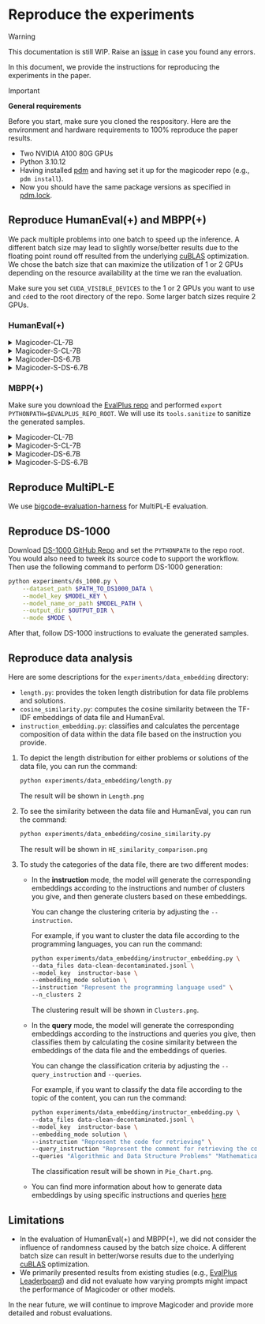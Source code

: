 # Reproduce the experiments

> [!WARNING]
> This documentation is still WIP. Raise an [issue](https://github.com/ise-uiuc/magicoder/issues) in case you found any errors.

In this document, we provide the instructions for reproducing the experiments in the paper.

> [!IMPORTANT]
> **General requirements**
>
> Before you start, make sure you cloned the respository.
> Here are the environment and hardware requirements to 100% reproduce the paper results.
>
> - Two NVIDIA A100 80G GPUs
> - Python 3.10.12
> - Having installed [pdm](https://pdm-project.org/latest/) and having set it up for the magicoder repo (e.g., `pdm install`).
> - Now you should have the same package versions as specified in [pdm.lock](/pdm.lock).

## Reproduce HumanEval(+) and MBPP(+)

We pack multiple problems into one batch to speed up the inference. A different batch size may lead to slightly worse/better results due to the floating point round off resulted from the underlying [cuBLAS](https://docs.nvidia.com/cuda/cublas/index.html) optimization. We chose the batch size that can maximize the utilization of 1 or 2 GPUs depending on the resource availability at the time we ran the evaluation.

Make sure you set `CUDA_VISIBLE_DEVICES` to the 1 or 2 GPUs you want to use and `cd`ed to the root directory of the repo. Some larger batch sizes require 2 GPUs.

### HumanEval(+)

<details>

<summary>Magicoder-CL-7B</summary>

```bash
MODEL_KEY=codellama/CodeLlama-7b-Python-hf
MODEL=ise-uiuc/Magicoder-CL-7B
DATASET=humaneval
SAVE_PATH=evalplus-$(basename $MODEL)-$DATASET.jsonl

python -m experiments.text2code \
  --model_key $MODEL_KEY \
  --model_name_or_path $MODEL \
  --save_path $SAVE_PATH \
  --dataset $DATASET \
  --temperature 0.0 \
  --top_p 1.0 \
  --max_new_tokens 512 \
  --n_problems_per_batch 16 \
  --n_samples_per_problem 1 \
  --n_batches 1

evalplus.evaluate --dataset $DATASET --samples $SAVE_PATH
# humaneval (base tests)
# pass@1: 0.604
# humaneval+ (base + extra tests)
# pass@1: 0.555
```

</details>

<details>

<summary>Magicoder-S-CL-7B</summary>

```bash
MODEL_KEY=codellama/CodeLlama-7b-Python-hf
MODEL=ise-uiuc/Magicoder-S-CL-7B
DATASET=humaneval
SAVE_PATH=evalplus-$(basename $MODEL)-$DATASET.jsonl

python -m experiments.text2code \
  --model_key $MODEL_KEY \
  --model_name_or_path $MODEL \
  --save_path $SAVE_PATH \
  --dataset $DATASET \
  --temperature 0.0 \
  --top_p 1.0 \
  --max_new_tokens 512 \
  --n_problems_per_batch 16 \
  --n_samples_per_problem 1 \
  --n_batches 1

evalplus.evaluate --dataset $DATASET --samples $SAVE_PATH
# humaneval (base tests)
# pass@1: 0.707
# humaneval+ (base + extra tests)
# pass@1: 0.665
```

</details>

<details>

<summary>Magicoder-DS-6.7B</summary>

```bash
MODEL_KEY=deepseek-ai/deepseek-coder-6.7b-base
MODEL=ise-uiuc/Magicoder-DS-6.7B
DATASET=humaneval
SAVE_PATH=evalplus-$(basename $MODEL)-$DATASET.jsonl

python -m experiments.text2code \
  --model_key $MODEL_KEY \
  --model_name_or_path $MODEL \
  --save_path $SAVE_PATH \
  --dataset $DATASET \
  --temperature 0.0 \
  --top_p 1.0 \
  --max_new_tokens 512 \
  --n_problems_per_batch 28 \
  --n_samples_per_problem 1 \
  --n_batches 1

evalplus.evaluate --dataset $DATASET --samples $SAVE_PATH
# humaneval (base tests)
# pass@1: 0.665
# humaneval+ (base + extra tests)
# pass@1: 0.604
```

</details>

<details>

<summary>Magicoder-S-DS-6.7B</summary>

```bash
MODEL_KEY=deepseek-ai/deepseek-coder-6.7b-base
MODEL=ise-uiuc/Magicoder-S-DS-6.7B
DATASET=humaneval
SAVE_PATH=evalplus-$(basename $MODEL)-$DATASET.jsonl

python -m experiments.text2code \
  --model_key $MODEL_KEY \
  --model_name_or_path $MODEL \
  --save_path $SAVE_PATH \
  --dataset $DATASET \
  --temperature 0.0 \
  --top_p 1.0 \
  --max_new_tokens 512 \
  --n_problems_per_batch 28 \
  --n_samples_per_problem 1 \
  --n_batches 1

evalplus.evaluate --dataset $DATASET --samples $SAVE_PATH
# humaneval (base tests)
# pass@1: 0.768
# humaneval+ (base + extra tests)
# pass@1: 0.707
```

</details>

### MBPP(+)

Make sure you download the [EvalPlus repo](https://github.com/evalplus/evalplus) and performed `export PYTHONPATH=$EVALPLUS_REPO_ROOT`. We will use its `tools.sanitize` to sanitize the generated samples.

<details>

<summary>Magicoder-CL-7B</summary>

```bash
MODEL_KEY=codellama/CodeLlama-7b-Python-hf
MODEL=ise-uiuc/Magicoder-CL-7B
DATASET=mbpp
SAVE_PATH=evalplus-$(basename $MODEL)-$DATASET.jsonl
SANITIZED_PATH=evalplus-$(basename $MODEL)-$DATASET-sanitized.jsonl

python -m experiments.text2code \
  --model_key $MODEL_KEY \
  --model_name_or_path $MODEL \
  --save_path $SAVE_PATH \
  --dataset $DATASET \
  --temperature 0.0 \
  --top_p 1.0 \
  --max_new_tokens 512 \
  --n_problems_per_batch 24 \
  --n_samples_per_problem 1 \
  --n_batches 1

python -m tools.sanitize --dataset $DATASET --samples $SAVE_PATH
evalplus.evaluate --dataset $DATASET --samples $SANITIZED_PATH
# mbpp (base tests)
# pass@1: 0.642
# mbpp+ (base + extra tests)
# pass@1: 0.526
```

</details>

<details>

<summary>Magicoder-S-CL-7B</summary>

```bash
MODEL_KEY=codellama/CodeLlama-7b-Python-hf
MODEL=ise-uiuc/Magicoder-S-CL-7B
DATASET=mbpp
SAVE_PATH=evalplus-$(basename $MODEL)-$DATASET.jsonl
SANITIZED_PATH=evalplus-$(basename $MODEL)-$DATASET-sanitized.jsonl

python -m experiments.text2code \
  --model_key $MODEL_KEY \
  --model_name_or_path $MODEL \
  --save_path $SAVE_PATH \
  --dataset $DATASET \
  --temperature 0.0 \
  --top_p 1.0 \
  --max_new_tokens 512 \
  --n_problems_per_batch 24 \
  --n_samples_per_problem 1 \
  --n_batches 1

python -m tools.sanitize --dataset $DATASET --samples $SAVE_PATH
evalplus.evaluate --dataset $DATASET --samples $SANITIZED_PATH
# mbpp (base tests)
# pass@1: 0.684
# mbpp+ (base + extra tests)
# pass@1: 0.566
```

</details>

<details>

<summary>Magicoder-DS-6.7B</summary>

```bash
MODEL_KEY=deepseek-ai/deepseek-coder-6.7b-base
MODEL=ise-uiuc/Magicoder-DS-6.7B
DATASET=mbpp
SAVE_PATH=evalplus-$(basename $MODEL)-$DATASET.jsonl
SANITIZED_PATH=evalplus-$(basename $MODEL)-$DATASET-sanitized.jsonl

python -m experiments.text2code \
  --model_key $MODEL_KEY \
  --model_name_or_path $MODEL \
  --save_path $SAVE_PATH \
  --dataset $DATASET \
  --temperature 0.0 \
  --top_p 1.0 \
  --max_new_tokens 512 \
  --n_problems_per_batch 24 \
  --n_samples_per_problem 1 \
  --n_batches 1

python -m tools.sanitize --dataset $DATASET --samples $SAVE_PATH
evalplus.evaluate --dataset $DATASET --samples $SANITIZED_PATH
# mbpp (base tests)
# pass@1: 0.754
# mbpp+ (base + extra tests)
# pass@1: 0.619
```

</details>

<details>

<summary>Magicoder-S-DS-6.7B</summary>

```bash
MODEL_KEY=deepseek-ai/deepseek-coder-6.7b-base
MODEL=ise-uiuc/Magicoder-S-DS-6.7B
DATASET=mbpp
SAVE_PATH=evalplus-$(basename $MODEL)-$DATASET.jsonl
SANITIZED_PATH=evalplus-$(basename $MODEL)-$DATASET-sanitized.jsonl

python -m experiments.text2code \
  --model_key $MODEL_KEY \
  --model_name_or_path $MODEL \
  --save_path $SAVE_PATH \
  --dataset $DATASET \
  --temperature 0.0 \
  --top_p 1.0 \
  --max_new_tokens 512 \
  --n_problems_per_batch 24 \
  --n_samples_per_problem 1 \
  --n_batches 1

python -m tools.sanitize --dataset $DATASET --samples $SAVE_PATH
evalplus.evaluate --dataset $DATASET --samples $SANITIZED_PATH
# mbpp (base tests)
# pass@1: 0.757
# mbpp+ (base + extra tests)
# pass@1: 0.644
```

</details>

## Reproduce MultiPL-E

We use [bigcode-evaluation-harness](https://github.com/bigcode-project/bigcode-evaluation-harness) for MultiPL-E evaluation.

## Reproduce DS-1000

Download [DS-1000 GitHub Repo](https://github.com/xlang-ai/DS-1000) and set the `PYTHONPATH` to the repo root. You would also need to tweek its source code to support the workflow. Then use the following command to perform DS-1000 generation:

```bash
python experiments/ds_1000.py \
    --dataset_path $PATH_TO_DS1000_DATA \
    --model_key $MODEL_KEY \
    --model_name_or_path $MODEL_PATH \
    --output_dir $OUTPUT_DIR \
    --mode $MODE \
```

After that, follow DS-1000 instructions to evaluate the generated samples.

## Reproduce data analysis

Here are some descriptions for the `experiments/data_embedding` directory:

- `length.py`: provides the token length distribution for data file problems and solutions.
- `cosine_similarity.py`: computes the cosine similarity between the TF-IDF embeddings of data file and HumanEval.
- `instruction_embedding.py`:  classifies and calculates the percentage composition of data within the data file based on the instruction you provide.

1. To depict the length distribution for either problems or solutions of the data file, you can run the command:

    ```bash
    python experiments/data_embedding/length.py 
    ```

    The result will be shown in `Length.png`

2. To see the similarity between the data file and HumanEval, you can run the command:

    ```bash
    python experiments/data_embedding/cosine_similarity.py
    ```

    The result will be shown in `HE_similarity_comparison.png`

3. To study the categories of the data file, there are two different modes:
    - In the **instruction** mode, the model will generate the corresponding embeddings according to the instructions and number of clusters you give, and then generate clusters based on these embeddings.

      You can change the clustering criteria by adjusting the `--instruction`.

      For example, if you want to cluster the data file according to the programming languages, you can run the command:

      ```bash
      python experiments/data_embedding/instructor_embedding.py \
      --data_files data-clean-decontaminated.jsonl \
      --model_key  instructor-base \
      --embedding_mode solution \
      --instruction "Represent the programming language used" \
      --n_clusters 2
      ```

      The clustering result will be shown in  `Clusters.png`.

    - In the **query** mode,  the model will generate the corresponding embeddings according to the instructions and queries you give,  then classifies them by calculating the cosine similarity between the embeddings of the data file and the embeddings of queries.

      You can change the classification criteria by adjusting the `--query_instruction` and `--queries`.

      For example, if you want to classify the data file according to the topic of the content, you can run the command:

      ```bash
      python experiments/data_embedding/instructor_embedding.py \
      --data_files data-clean-decontaminated.jsonl \
      --model_key  instructor-base \
      --embedding_mode solution \
      --instruction "Represent the code for retrieving" \
      --query_instruction "Represent the comment for retrieving the corresponding code" \
      --queries "Algorithmic and Data Structure Problems" "Mathematical and Computational Problems" "Database and SQL Problems" "System Design and Architecture Problems" "Security and Cryptography Problems" "Performance Optimization Problems" "Web Problems" "Domain Specific Problems" "User Interface and Application Design Problems" "Data Science and Machine Learning Problems" 
      ```

       The classification result will be shown in  `Pie_Chart.png`.
    - You can find more information about how to generate data embeddings by using specific instructions and queries [here](https://arxiv.org/pdf/2212.09741.pdf)

## Limitations

- In the evaluation of HumanEval(+) and MBPP(+), we did not consider the influence of randomness caused by the batch size choice. A different batch size can result in better/worse results due to the underlying [cuBLAS](https://docs.nvidia.com/cuda/cublas/index.html) optimization.
- We primarily presented results from existing studies (e.g., [EvalPlus Leaderboard](https://evalplus.github.io)) and did not evaluate how varying prompts might impact the performance of Magicoder or other models.

In the near future, we will continue to improve Magicoder and provide more detailed and robust evaluations.
